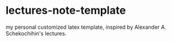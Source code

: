 # lectures-note-template
my personal customized latex template, inspired by  Alexander A. Schekochihin's lectures.
